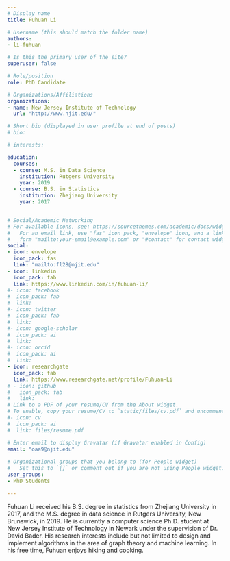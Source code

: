 ```yaml
---
# Display name
title: Fuhuan Li

# Username (this should match the folder name)
authors:
- li-fuhuan

# Is this the primary user of the site?
superuser: false

# Role/position
role: PhD Candidate

# Organizations/Affiliations
organizations:
- name: New Jersey Institute of Technology
  url: "http://www.njit.edu/"

# Short bio (displayed in user profile at end of posts)
# bio:

# interests:

education:
  courses:
  - course: M.S. in Data Science
    institution: Rutgers University
    year: 2019
  - course: B.S. in Statistics
    institution: Zhejiang University
    year: 2017


# Social/Academic Networking
# For available icons, see: https://sourcethemes.com/academic/docs/widgets/#icons
#   For an email link, use "fas" icon pack, "envelope" icon, and a link in the
#   form "mailto:your-email@example.com" or "#contact" for contact widget.
social:
- icon: envelope
  icon_pack: fas
  link: "mailto:fl28@njit.edu"
- icon: linkedin
  icon_pack: fab
  link: https://www.linkedin.com/in/fuhuan-li/
#- icon: facebook
#  icon_pack: fab
#  link: 
#- icon: twitter
#  icon_pack: fab
#  link: 
#- icon: google-scholar
#  icon_pack: ai
#  link: 
#- icon: orcid
#  icon_pack: ai
#  link: 
- icon: researchgate
  icon_pack: fab
  link: https://www.researchgate.net/profile/Fuhuan-Li
# - icon: github
#   icon_pack: fab
#   link: 
# Link to a PDF of your resume/CV from the About widget.
# To enable, copy your resume/CV to `static/files/cv.pdf` and uncomment the lines below.  
#- icon: cv
#  icon_pack: ai
#  link: files/resume.pdf

# Enter email to display Gravatar (if Gravatar enabled in Config)
email: "oaa9@njit.edu"
  
# Organizational groups that you belong to (for People widget)
#   Set this to `[]` or comment out if you are not using People widget.  
user_groups:
- PhD Students

---
```



Fuhuan Li received his B.S. degree in statistics from Zhejiang University in 2017, and the M.S. degree in data science in Rutgers University, New Brunswick, in 2019. He is currently a computer science Ph.D. student at New Jersey Institute of Technology in Newark under the supervision of Dr. David Bader. His research interests include but not limited to design and implement algorithms in the area of graph theory and machine learning. In his free time, Fuhuan enjoys hiking and cooking.
